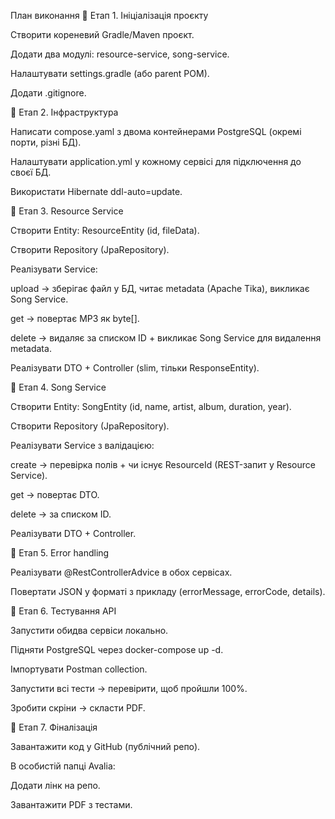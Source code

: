План виконання
🔹 Етап 1. Ініціалізація проєкту

Створити кореневий Gradle/Maven проєкт.

Додати два модулі: resource-service, song-service.

Налаштувати settings.gradle (або parent POM).

Додати .gitignore.

🔹 Етап 2. Інфраструктура

Написати compose.yaml з двома контейнерами PostgreSQL (окремі порти, різні БД).

Налаштувати application.yml у кожному сервісі для підключення до своєї БД.

Використати Hibernate ddl-auto=update.

🔹 Етап 3. Resource Service

Створити Entity: ResourceEntity (id, fileData).

Створити Repository (JpaRepository).

Реалізувати Service:

upload → зберігає файл у БД, читає metadata (Apache Tika), викликає Song Service.

get → повертає MP3 як byte[].

delete → видаляє за списком ID + викликає Song Service для видалення metadata.

Реалізувати DTO + Controller (slim, тільки ResponseEntity).

🔹 Етап 4. Song Service

Створити Entity: SongEntity (id, name, artist, album, duration, year).

Створити Repository (JpaRepository).

Реалізувати Service з валідацією:

create → перевірка полів + чи існує ResourceId (REST-запит у Resource Service).

get → повертає DTO.

delete → за списком ID.

Реалізувати DTO + Controller.

🔹 Етап 5. Error handling

Реалізувати @RestControllerAdvice в обох сервісах.

Повертати JSON у форматі з прикладу (errorMessage, errorCode, details).

🔹 Етап 6. Тестування API

Запустити обидва сервіси локально.

Підняти PostgreSQL через docker-compose up -d.

Імпортувати Postman collection.

Запустити всі тести → перевірити, щоб пройшли 100%.

Зробити скріни → скласти PDF.

🔹 Етап 7. Фіналізація

Завантажити код у GitHub (публічний репо).

В особистій папці Avalia:

Додати лінк на репо.

Завантажити PDF з тестами.